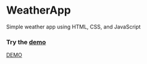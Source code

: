 # WeatherApp

Simple weather app using HTML, CSS, and JavaScript

### Try the [demo](https://weather-app-marko.tiiny.site/)

[DEMO](https://github.com/MarkoCuk54/WeatherApp/blob/main/github.PNG)
